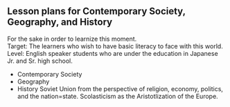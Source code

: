 ## Lesson plans for Contemporary Society, Geography, and History
For the sake in order to learnize this moment.  
Target: The learners who wish to have basic literacy to face with this world.  
Level: English speaker students who are under the education in Japanese Jr. and Sr. high school.
- Contemporary Society
- Geography
- History
  Soviet Union from the perspective of religion, economy, politics, and the nation=state.
  Scolasticism as the Aristotlization of the Europe.
